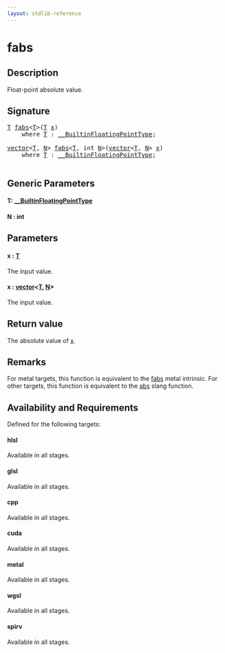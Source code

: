 ```yaml
---
layout: stdlib-reference
---
```


# fabs

## Description

Float-point absolute value.



## Signature 

<pre>
<a href="fabs.html#typeparam-T" class="code_type">T</a> <a href="fabs.html">fabs</a>&lt;<a href="fabs.html#typeparam-T" class="code_type">T</a>&gt;(<a href="fabs.html#typeparam-T" class="code_type">T</a> <a href="fabs.html#decl-x" class="code_param">x</a>)
    <span class='code_keyword'>where</span> <a href="fabs.html#typeparam-T" class="code_type">T</a> : <a href="../interfaces/0_builtinfloatingpointtype-029hm/index.html" class="code_type">__BuiltinFloatingPointType</a>;

<a href="../types/vector/index.html" class="code_type">vector</a>&lt;<a href="fabs.html#typeparam-T" class="code_type">T</a>, <a href="fabs.html#decl-N" class="code_var">N</a>&gt; <a href="fabs.html">fabs</a>&lt;<a href="fabs.html#typeparam-T" class="code_type">T</a>, <span class="code_keyword">int</span> <a href="fabs.html#decl-N" class="code_var">N</a>&gt;(<a href="../types/vector/index.html" class="code_type">vector</a>&lt;<a href="fabs.html#typeparam-T" class="code_type">T</a>, <a href="fabs.html#decl-N" class="code_var">N</a>&gt; <a href="fabs.html#decl-x" class="code_param">x</a>)
    <span class='code_keyword'>where</span> <a href="fabs.html#typeparam-T" class="code_type">T</a> : <a href="../interfaces/0_builtinfloatingpointtype-029hm/index.html" class="code_type">__BuiltinFloatingPointType</a>;

</pre>

## Generic Parameters

####  <a id="typeparam-T"></a>T: [\_\_BuiltinFloatingPointType](../interfaces/0_builtinfloatingpointtype-029hm/index.html)
####  <a id="decl-N"></a>N  : int

## Parameters

####  <a id="decl-x"></a>x  : [T](fabs.html#typeparam-T)
The input value.

####  <a id="decl-x"></a>x  : [vector](../types/vector/index.html)\<[T](../types/vector/index.html#typeparam-T), [N](../types/vector/index.html#decl-N)\>
The input value.


## Return value
The absolute value of <span class='code'><a href="fabs.html#decl-x" class="code_param">x</a></span>.

## Remarks
For metal targets, this function is equivalent to the <span class='code'><a href="fabs.html">fabs</a></span> metal intrinsic.
For other targets, this function is equivalent to the <span class='code'><a href="abs.html">abs</a></span> slang function.


## Availability and Requirements

Defined for the following targets:

#### hlsl
Available in all stages.

#### glsl
Available in all stages.

#### cpp
Available in all stages.

#### cuda
Available in all stages.

#### metal
Available in all stages.

#### wgsl
Available in all stages.

#### spirv
Available in all stages.



